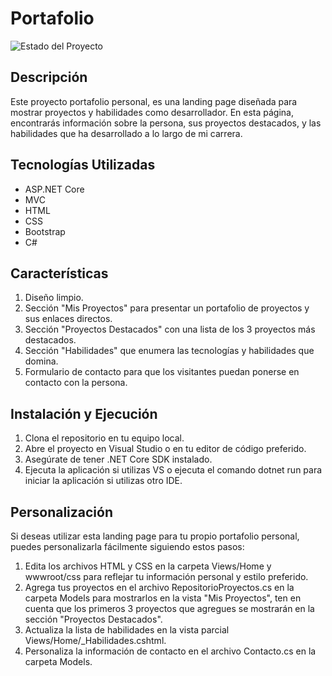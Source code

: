 # Portafolio

![Estado del Proyecto](https://img.shields.io/badge/estado-en%20desarrollo-yellow)

## Descripción

Este proyecto portafolio personal, es una landing page diseñada para mostrar proyectos y habilidades como desarrollador. En esta página, encontrarás información sobre la persona, sus proyectos destacados, y las habilidades que ha desarrollado a lo largo de mi carrera.

## Tecnologías Utilizadas

* ASP.NET Core
* MVC
* HTML
* CSS
* Bootstrap
* C#

## Características

1. Diseño limpio.
2. Sección "Mis Proyectos" para presentar un portafolio de proyectos y sus enlaces directos.
3. Sección "Proyectos Destacados" con una lista de los 3 proyectos más destacados.
4. Sección "Habilidades" que enumera las tecnologías y habilidades que domina.
5. Formulario de contacto para que los visitantes puedan ponerse en contacto con la persona.

## Instalación y Ejecución

1. Clona el repositorio en tu equipo local.
2. Abre el proyecto en Visual Studio o en tu editor de código preferido.
3. Asegúrate de tener .NET Core SDK instalado.
4. Ejecuta la aplicación si utilizas VS o ejecuta el comando dotnet run para iniciar la aplicación si utilizas otro IDE.

## Personalización

Si deseas utilizar esta landing page para tu propio portafolio personal, puedes personalizarla fácilmente siguiendo estos pasos:

1. Edita los archivos HTML y CSS en la carpeta Views/Home y wwwroot/css para reflejar tu información personal y estilo preferido.
2. Agrega tus proyectos en el archivo RepositorioProyectos.cs en la carpeta Models para mostrarlos en la vista "Mis Proyectos", ten en cuenta que los primeros 3 proyectos que agregues se mostrarán en la sección "Proyectos Destacados".
3. Actualiza la lista de habilidades en la vista parcial Views/Home/_Habilidades.cshtml.
4. Personaliza la información de contacto en el archivo Contacto.cs en la carpeta Models.
